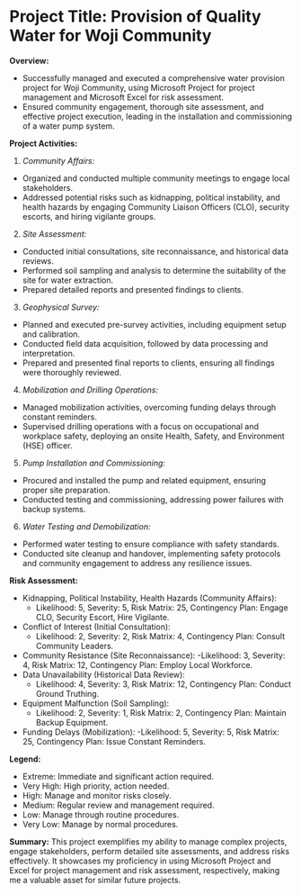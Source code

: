 # Project Title: Provision of Quality Water for Woji Community

**Overview:**

- Successfully managed and executed a comprehensive water provision project for Woji Community, using Microsoft Project for project management and Microsoft Excel for risk assessment.
- Ensured community engagement, thorough site assessment, and effective project execution, leading in the installation and commissioning of a water pump system.

**Project Activities:**

1. *Community Affairs:*

- Organized and conducted multiple community meetings to engage local stakeholders.
- Addressed potential risks such as kidnapping, political instability, and health hazards by engaging Community Liaison Officers (CLO), security escorts, and hiring vigilante groups.

2. *Site Assessment:*

- Conducted initial consultations, site reconnaissance, and historical data reviews.
- Performed soil sampling and analysis to determine the suitability of the site for water extraction.
- Prepared detailed reports and presented findings to clients.

3. *Geophysical Survey:*

- Planned and executed pre-survey activities, including equipment setup and calibration.
- Conducted field data acquisition, followed by data processing and interpretation.
- Prepared and presented final reports to clients, ensuring all findings were thoroughly reviewed.

4. *Mobilization and Drilling Operations:*

- Managed mobilization activities, overcoming funding delays through constant reminders.
- Supervised drilling operations with a focus on occupational and workplace safety, deploying an onsite Health, Safety, and Environment (HSE) officer.

5. *Pump Installation and Commissioning:*

- Procured and installed the pump and related equipment, ensuring proper site preparation.
- Conducted testing and commissioning, addressing power failures with backup systems.

6. *Water Testing and Demobilization:*

- Performed water testing to ensure compliance with safety standards.
- Conducted site cleanup and handover, implementing safety protocols and community engagement to address any resilience issues.

**Risk Assessment:**

- Kidnapping, Political Instability, Health Hazards (Community Affairs):
    - Likelihood: 5, Severity: 5, Risk Matrix: 25, Contingency Plan: Engage CLO, Security Escort, Hire Vigilante.
- Conflict of Interest (Initial Consultation):
    - Likelihood: 2, Severity: 2, Risk Matrix: 4, Contingency Plan: Consult Community Leaders.
- Community Resistance (Site Reconnaissance):
    -Likelihood: 3, Severity: 4, Risk Matrix: 12, Contingency Plan: Employ Local Workforce.
- Data Unavailability (Historical Data Review):
    - Likelihood: 4, Severity: 3, Risk Matrix: 12, Contingency Plan: Conduct Ground Truthing.
- Equipment Malfunction (Soil Sampling):
    - Likelihood: 2, Severity: 1, Risk Matrix: 2, Contingency Plan: Maintain Backup Equipment.
- Funding Delays (Mobilization):
    -Likelihood: 5, Severity: 5, Risk Matrix: 25, Contingency Plan: Issue Constant Reminders.

**Legend:**

- Extreme: Immediate and significant action required.
- Very High: High priority, action needed.
- High: Manage and monitor risks closely.
- Medium: Regular review and management required.
- Low: Manage through routine procedures.
- Very Low: Manage by normal procedures.

**Summary:**
This project exemplifies my ability to manage complex projects, engage stakeholders, perform detailed site assessments, and address risks effectively. It showcases my proficiency in using Microsoft Project and Excel for project management and risk assessment, respectively, making me a valuable asset for similar future projects.